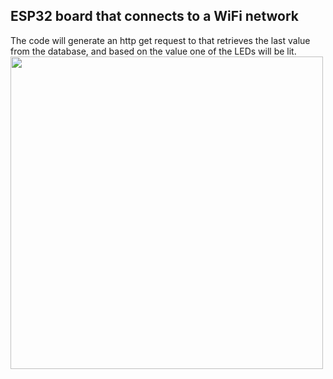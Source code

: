 ## ESP32 board that connects to a WiFi network
The code will generate an http get request to that retrieves the last value from the database, and based on the value one of the LEDs will be lit.
<img src="https://github.com/Ebtihal09/IOT-Tasks/assets/124944456/3c74996d-07a8-403d-abe3-367b9db9e56e" width="500" hight="500"/>

